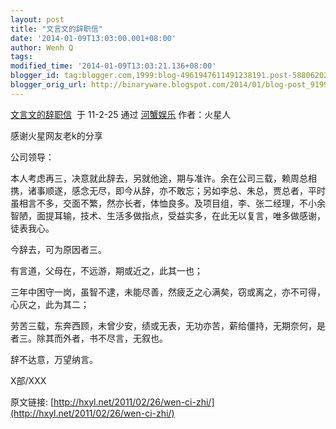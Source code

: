 ```yaml
---
layout: post
title: "文言文的辞职信"
date: '2014-01-09T13:03:00.001+08:00'
author: Wenh Q
tags:
modified_time: '2014-01-09T13:03:21.136+08:00'
blogger_id: tag:blogger.com,1999:blog-4961947611491238191.post-5880620276391565471
blogger_orig_url: http://binaryware.blogspot.com/2014/01/blog-post_9199.html
---
```

[文言文的辞职信](http://hxyl.net/2011/02/26/wen-ci-zhi/)  于 11-2-25
通过 [河蟹娱乐](http://hxyl.net/) 作者：火星人

感谢火星网友老k的分享

公司领导：

本人考虑再三，决意就此辞去，另就他途，期与准许。余在公司三载，赖周总相携，诸事顺遂，感念无尽，即今从辞，亦不敢忘；另如李总、朱总，贾总者，平时虽相言不多，交面不繁，然亦长者，体恤良多。及项目组，李、张二经理，不小余智陋，面提耳输，技术、生活多做指点，受益实多，在此无以复言，唯多做感谢，徒表我心。

今辞去，可为原因者三。

有言道，父母在，不远游，期或近之，此其一也；

三年中困守一岗，虽智不逮，未能尽善，然疲乏之心满矣，窃或离之，亦不可得，心灰之，此为其二；

劳苦三载，东奔西顾，未曾少安，绩或无表，无功亦苦，薪给僵持，无期奈何，是者三。除其而外者，书不尽言，无叙也。

辞不达意，万望纳言。

X部/XXX

原文链接:
[http://hxyl.net/2011/02/26/wen-ci-zhi/](http://hxyl.net/2011/02/26/wen-ci-zhi/)

